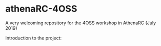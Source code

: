 # athenaRC-4OSS
A very welcoming repository for the 4OSS workshop in AthenaRC (July 2019)

Introduction to the project:

